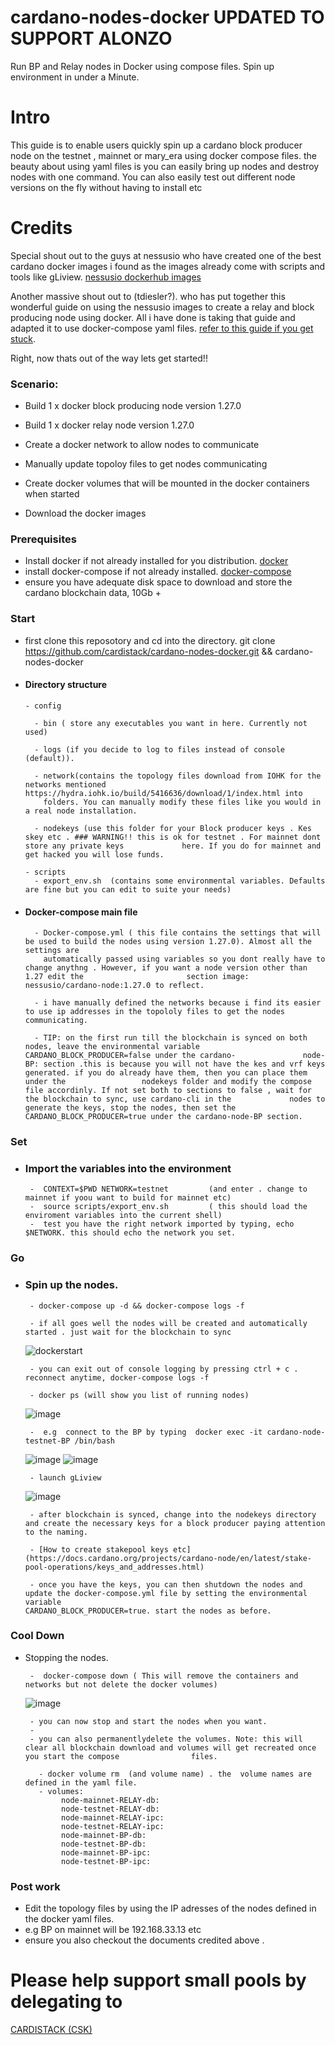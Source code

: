 # cardano-nodes-docker **UPDATED TO SUPPORT ALONZO**
Run BP and Relay nodes in Docker using compose files. Spin up environment in under a Minute.

# Intro

This guide is to enable users quickly spin up a cardano block producer node on the testnet , mainnet or mary_era using docker compose files. 
the beauty about using yaml files is you can easily bring up nodes and destroy nodes with one command. You can also easily test out different node versions on the fly without having to install etc

# Credits

Special shout out to the guys at nessusio who have created one of the best cardano docker images i found as the images already come with scripts and tools like gLiview. [nessusio dockerhub images](https://hub.docker.com/r/nessusio/cardano-node)

Another massive shout out to (tdiesler?). who has put together this wonderful guide on using the nessusio images to create a relay and block producing node using docker. All i have done is taking that guide and adapted it to use docker-compose yaml files. 
[refer to this guide if you get stuck](https://tdiesler.gitbook.io/cardano/plain-docker/running-the-nodes).

Right, now thats out of the way lets get started!!

### Scenario:

- Build 1 x docker block producing node version 1.27.0

- Build 1 x docker relay node version 1.27.0

- Create a docker network to allow nodes to communicate

- Manually update topoloy files to get nodes communicating

- Create docker volumes that will be mounted in the docker containers when started

- Download the docker images

### Prerequisites

- Install docker if not already installed for you distribution.  [docker](https://docs.docker.com/engine/install/)
- install docker-compose if not already installed.  [docker-compose](https://docs.docker.com/compose/install/)
- ensure you have adequate disk space to download and store the cardano blockchain data, 10Gb +


### Start
- first clone this reposotory and cd into the directory. git clone https://github.com/cardistack/cardano-nodes-docker.git && cardano-nodes-docker
- #### Directory structure 
      
      - config

        - bin ( store any executables you want in here. Currently not used)
        
        - logs (if you decide to log to files instead of console (default)).
        
        - network(contains the topology files download from IOHK for the networks mentioned https://hydra.iohk.io/build/5416636/download/1/index.html into   
          folders. You can manually modify these files like you would in a real node installation.
        
        - nodekeys (use this folder for your Block producer keys . Kes skey etc . ### WARNING!! this is ok for testnet . For mainnet dont store any private keys             here. If you do for mainnet and get hacked you will lose funds. 
        
      - scripts 
        - export_env.sh  (contains some environmental variables. Defaults are fine but you can edit to suite your needs)

- #### Docker-compose main file
 
        - Docker-compose.yml ( this file contains the settings that will be used to build the nodes using version 1.27.0). Almost all the settings are 
          automatically passed using variables so you dont really have to change anythng . However, if you want a node version other than 1.27 edit the                       section image: nessusio/cardano-node:1.27.0 to reflect.
        
        - i have manually defined the networks because i find its easier to use ip addresses in the topololy files to get the nodes communicating.

        - TIP: on the first run till the blockchain is synced on both nodes, leave the environmental variable  CARDANO_BLOCK_PRODUCER=false under the cardano-               node-BP: section .this is because you will not have the kes and vrf keys generated. if you do already have them, then you can place them under the                 nodekeys folder and modify the compose file accordinly. If not set both to sections to false , wait for the blockchain to sync, use cardano-cli in the             nodes to generate the keys, stop the nodes, then set the  CARDANO_BLOCK_PRODUCER=true under the cardano-node-BP section.

          
          
### Set
- ### Import the variables into the environment 
        
       -  CONTEXT=$PWD NETWORK=testnet         (and enter . change to mainnet if yoou want to build for mainnet etc)
       -  source scripts/export_env.sh         ( this should load the enviroment variables into the current shell)
       -  test you have the right network imported by typing, echo $NETWORK. this should echo the network you set.



### Go 
- ### Spin up the nodes.
       
       - docker-compose up -d && docker-compose logs -f
       
       - if all goes well the nodes will be created and automatically started . just wait for the blockchain to sync

     ![dockerstart](https://user-images.githubusercontent.com/83215574/120376705-19876d00-c314-11eb-9d65-6278f81cb159.png)
     
       - you can exit out of console logging by pressing ctrl + c .  reconnect anytime, docker-compose logs -f
       
       - docker ps (will show you list of running nodes) 
    
    ![image](https://user-images.githubusercontent.com/83215574/120377118-9d415980-c314-11eb-94f4-c495ae967bcf.png)
     
       -  e.g  connect to the BP by typing  docker exec -it cardano-node-testnet-BP /bin/bash
       
    ![image](https://user-images.githubusercontent.com/83215574/120377462-0f19a300-c315-11eb-9ee2-c9d1b9554fbf.png)
    ![image](https://user-images.githubusercontent.com/83215574/120378044-d5956780-c315-11eb-96cd-19aeb4437780.png)
    
       - launch gLiview
    ![image](https://user-images.githubusercontent.com/83215574/120379216-599c1f00-c317-11eb-8d6a-1d039c1c19ef.png)

       - after blockchain is synced, change into the nodekeys directory and create the necessary keys for a block producer paying attention to the naming.
       
       - [How to create stakepool keys etc](https://docs.cardano.org/projects/cardano-node/en/latest/stake-pool-operations/keys_and_addresses.html)
       
       - once you have the keys, you can then shutdown the nodes and update the docker-compose.yml file by setting the environmental variable                                CARDANO_BLOCK_PRODUCER=true. start the nodes as before.


### Cool Down
- Stopping the nodes.
       
       -  docker-compose down ( This will remove the containers and networks but not delete the docker volumes)
       
     ![image](https://user-images.githubusercontent.com/83215574/120378926-f7431e80-c316-11eb-8c9c-635caea95633.png)
     
       - you can now stop and start the nodes when you want. 
       - 
       - you can also permanentlydelete the volumes. Note: this will clear all blockchain download and volumes will get recreated once you start the compose                files. 
       
         - docker volume rm  (and volume name) . the  volume names are defined in the yaml file. 
         - volumes:
              node-mainnet-RELAY-db:
              node-testnet-RELAY-db:
              node-mainnet-RELAY-ipc:
              node-testnet-RELAY-ipc:
              node-mainnet-BP-db:
              node-testnet-BP-db:
              node-mainnet-BP-ipc:
              node-testnet-BP-ipc:


### Post work
- Edit the topology files by using the IP adresses of the nodes defined in the docker yaml files. 
-  e.g BP on mainnet will be 192.168.33.13  etc
-  ensure you also checkout the documents credited above . 


# Please help support small pools by delegating to 

[CARDISTACK (CSK)](https://adapools.org/pool/f510658bb80e3657f5b20b3f796d219552b57622e0208dd287ba620f)








  

  
